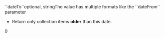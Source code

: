 <tr><td>``dateTo``</td><td>optional, string</td><td>The value has multiple formats like the ``dateFrom`` parameter<ul><li>Return only collection items <b>older</b> than this date.</li></ul></td><td>0</td><td></td></tr>
